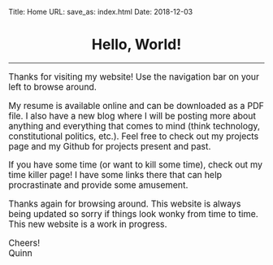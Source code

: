 Title: Home
URL:
save_as: index.html
Date: 2018-12-03

<h1 style="text-align:center;">
Hello, World!
</h1>

______

<p style="font-size: 1.2em; line-height: normal;">
Thanks for visiting my website! Use the navigation bar on your left to browse around.
</p>

<p style="font-size: 1.2em; line-height: normal;">
My resume is available online and can be downloaded as a PDF file. I also have a new blog where I will be posting more about anything and everything that comes to mind (think technology, constitutional politics, etc.). Feel free to check out my projects page and my Github for projects present and past.
</p>

<p style="font-size: 1.2em; line-height: normal;">
If you have some time (or want to kill some time), check out my time killer page! I have some links there that can help procrastinate and provide some amusement.
</p>

<p style="font-size: 1.2em; line-height: normal;">
Thanks again for browsing around. This website is always being updated so sorry if things look wonky from time to time. This new website is a work in progress. 
</p>

<p style="font-size: 1.2em; line-height: normal;">
Cheers!<br/>Quinn
</p>
